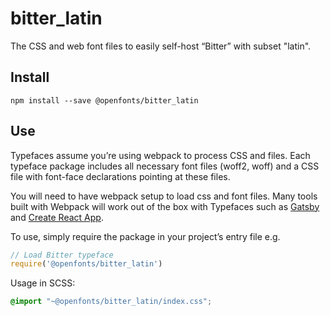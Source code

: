 
# bitter_latin

The CSS and web font files to easily self-host “Bitter” with subset "latin".

## Install

`npm install --save @openfonts/bitter_latin`

## Use

Typefaces assume you’re using webpack to process CSS and files. Each typeface
package includes all necessary font files (woff2, woff) and a CSS file with
font-face declarations pointing at these files.

You will need to have webpack setup to load css and font files. Many tools built
with Webpack will work out of the box with Typefaces such as [Gatsby](https://github.com/gatsbyjs/gatsby)
and [Create React App](https://github.com/facebookincubator/create-react-app).

To use, simply require the package in your project’s entry file e.g.

```javascript
// Load Bitter typeface
require('@openfonts/bitter_latin')
```

Usage in SCSS:
```scss
@import "~@openfonts/bitter_latin/index.css";
```
